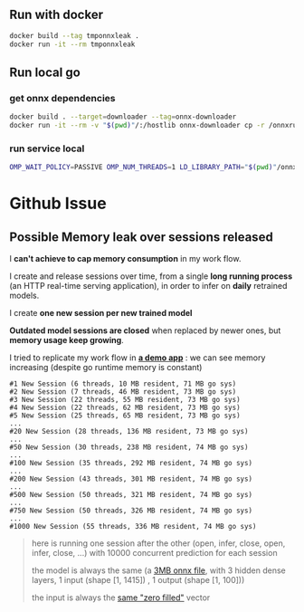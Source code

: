 ## Run with docker

```bash
docker build --tag tmponnxleak .
docker run -it --rm tmponnxleak
```

## Run local go

### get onnx dependencies

```bash
docker build . --target=downloader --tag=onnx-downloader
docker run -it --rm -v "$(pwd)"/:/hostlib onnx-downloader cp -r /onnxruntime /hostlib/.
```

### run service local

```bash
OMP_WAIT_POLICY=PASSIVE OMP_NUM_THREADS=1 LD_LIBRARY_PATH="$(pwd)"/onnxruntime/lib go run .
```


# Github Issue

## Possible Memory leak over sessions released

I **can't achieve to cap memory consumption** in my work flow.

I create and release sessions over time, from a single **long running process** (an HTTP real-time serving application), in order to infer on **daily** retrained models.

I create **one new session per new trained model**

**Outdated model sessions are closed** when replaced by newer ones, but **memory usage keep growing**.

I tried to replicate my work flow in **[a demo app](https://github.com/glutamatt/onnxleak)** : we can see memory increasing (despite go runtime memory is constant)

```
#1 New Session (6 threads, 10 MB resident, 71 MB go sys)
#2 New Session (7 threads, 46 MB resident, 73 MB go sys)
#3 New Session (22 threads, 55 MB resident, 73 MB go sys)
#4 New Session (22 threads, 62 MB resident, 73 MB go sys)
#5 New Session (25 threads, 65 MB resident, 73 MB go sys)
...
#20 New Session (28 threads, 136 MB resident, 73 MB go sys)
...
#50 New Session (30 threads, 238 MB resident, 74 MB go sys)
...
#100 New Session (35 threads, 292 MB resident, 74 MB go sys)
...
#200 New Session (43 threads, 301 MB resident, 74 MB go sys)
...
#500 New Session (50 threads, 321 MB resident, 74 MB go sys)
...
#750 New Session (50 threads, 326 MB resident, 74 MB go sys)
...
#1000 New Session (55 threads, 336 MB resident, 74 MB go sys)
```

> here is running one session after the other (open, infer, close, open, infer, close, ...) with 10000 concurrent prediction for each session
>
> the model is always the same (a [3MB onnx file](https://github.com/glutamatt/onnxleak/blob/fd18756faf292bea257561e6b0a83d50296a98b6/model.onnx), with 3 hidden dense layers, 1 input (shape [1, 1415]) , 1 output (shape [1, 100]))
>
> the input is always the [same "zero filled"](https://github.com/glutamatt/onnxleak/blob/fd18756faf292bea257561e6b0a83d50296a98b6/main.go#L37) vector

